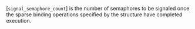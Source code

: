 [`signal_semaphore_count`] is the number of semaphores to be signaled
once the sparse binding operations specified by the structure have
completed execution.